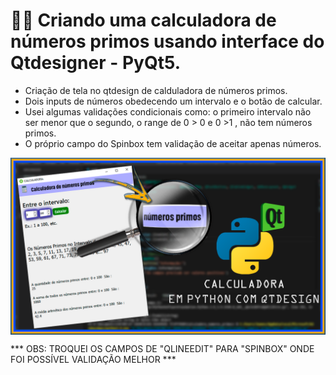 # 👨‍💻️ Criando uma calculadora de números primos usando interface do Qtdesigner - PyQt5.

- Criação de tela no qtdesign de calduladora de números primos.<br/> 
- Dois inputs de números obedecendo um intervalo e o botão de calcular.<br/>
- Usei algumas validações condicionais como: o primeiro intervalo não ser menor que o segundo, o range de 0 > 0 e 0 >1 , não tem números primos. </b>
- O próprio campo do Spinbox tem validação de aceitar apenas números.


<img width="700" align="center" src="https://github.com/JoanesAraujo/Joanes_Screenshot/blob/master/img_calculadora_primos/CALCULADORA_PRIMOS.png">
<br/>



*** OBS: TROQUEI OS CAMPOS DE "QLINEEDIT" PARA "SPINBOX" ONDE FOI POSSÍVEL VALIDAÇÃO MELHOR ***
